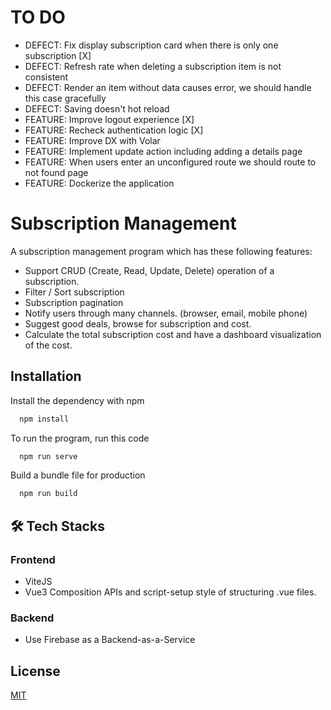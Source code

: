 
# TO DO

- DEFECT: Fix display subscription card when there is only one subscription [X]
- DEFECT: Refresh rate when deleting a subscription item is not consistent
- DEFECT: Render an item without data causes error, we should handle this case gracefully
- DEFECT: Saving doesn't hot reload
- FEATURE: Improve logout experience [X]
- FEATURE: Recheck authentication logic [X]
- FEATURE: Improve DX with Volar
- FEATURE: Implement update action including adding a details page
- FEATURE: When users enter an unconfigured route we should route to not found page
- FEATURE: Dockerize the application


# Subscription Management

A subscription management program which has these following features:

- Support CRUD (Create, Read, Update, Delete) operation of a subscription.
- Filter / Sort subscription
- Subscription pagination
- Notify users through many channels. (browser, email, mobile phone)
- Suggest good deals, browse for subscription and cost.
- Calculate the total subscription cost and have a dashboard visualization of the cost.




## Installation

Install the dependency with npm

```bash
  npm install 
```

To run the program, run this code
```bash
  npm run serve
```

Build a bundle file for production
```bash
  npm run build
```

## 🛠 Tech Stacks

### Frontend

- ViteJS
- Vue3 Composition APIs and script-setup style of structuring .vue files.

### Backend
- Use Firebase as a Backend-as-a-Service

## License

[MIT](https://choosealicense.com/licenses/mit/)
